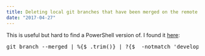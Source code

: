 ```yaml
---
title: Deleting local git branches that have been merged on the remote using PowerShell
date: "2017-04-27"
---
```


This is useful but hard to find a PowerShell version of. I found it [here](http://stackoverflow.com/questions/6127328/how-can-i-delete-all-git-branches-which-have-been-merged#comment56499683_6127884):

<pre>git branch --merged | %{$_.trim()} | ?{$_ -notmatch 'develop' -and $_ -notmatch 'master'} | %{git branch -d $_}</pre>
